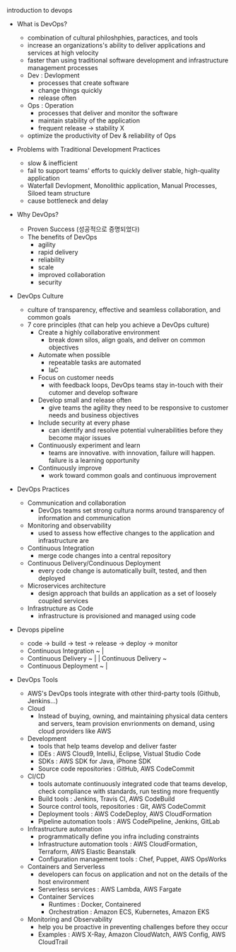 introduction to devops
- What is DevOps?
    - combination of cultural philoshphies, paractices, and tools
    - increase an organizations's ability to deliver applications and services at high velocity
    - faster than using traditional software development and infrastructure management processes
    - Dev : Devlopment
        - processes that create software
        - change things quickly
        - release often
    - Ops : Operation
        - processes that deliver and monitor the software
        - maintain stability of the application
        - frequent release -> stability X
    - optimize the productivity of Dev & reliability of Ops
- Problems with Traditional Development Practices
    - slow & inefficient
    - fail to support teams' efforts to quickly deliver stable, high-quality application
    - Waterfall Devlopment, Monolithic application, Manual Processes, Siloed team structure
    - cause bottleneck and delay

- Why DevOps?
    - Proven Success (성공적으로 증명되었다)
    - The benefits of DevOps
        - agility
        - rapid delivery
        - reliability
        - scale
        - improved collaboration
        - security

- DevOps Culture
    - culture of transparency, effective and seamless collaboration, and common goals
    - 7 core principles (that can help you achieve a DevOps culture)
        - Create a highly collaborative environment
            - break down silos, align goals, and deliver on common objectives
        - Automate when possible
            - repeatable tasks are automated
            - IaC
        - Focus on customer needs
            - with feedback loops, DevOps teams stay in-touch with their cutomer and develop software
        - Develop small and release often
            - give teams the agility they need to be responsive to customer needs and business objectives
        - Include security at every phase
            - can identify and resolve potential vulnerabilities before they become major issues
        - Continuously experiment and learn
            - teams are innovative. with innovation, failure will happen. failure is a learning opportunity
        - Continuously improve
            - work toward common goals and continuous improvement

- DevOps Practices
    - Communication and collaboration
        - DevOps teams set strong cultura norms around transparency of information and communication
    - Monitoring and observability
        - used to assess how effective changes to the application and infrastructure are
    - Continuous Integration
        - merge code changes into a central repository
    - Continuous Delivery/Condinuous Deployment
        - every code change is automatically built, tested, and then deployed
    - Microservices architecture
        - design approach that builds an application as a set of loosely coupled services
    - Infrastructure as Code
        - infrastructure is provisioned and managed using code

- Devops pipeline
    - code -> build -> test -> release -> deploy -> monitor
    - Continuous Integration ~ |
    - Continuous Delivery ~       |     | Continuous Delivery ~
    - Continuous Deployment ~                              |

- DevOps Tools
    - AWS's DevOps tools integrate with other third-party tools (Github, Jenkins...)
    - Cloud
        - Instead of buying, owning, and maintaining physical data centers and servers, team provision envrionments on demand, using cloud providers like AWS
    - Development
        - tools that help teams develop and deliver faster
        - IDEs : AWS Cloud9, IntelliJ, Eclipse, Vistual Studio Code
        - SDKs : AWS SDK for Java, iPhone SDK
        - Source code repositories : GitHub, AWS CodeCommit
    - CI/CD
        - tools automate continuously integrated code that teams develop, check compliance with standards, run testing more frequently
        - Build tools : Jenkins, Travis CI, AWS CodeBuild
        - Source control tools, repositories : Git, AWS CodeCommit
        - Deployment tools : AWS CodeDeploy, AWS CloudFormation
        - Pipeline automation tools : AWS CodePipeline, Jenkins, GitLab
    - Infrastructure automation
        - programmatically define you infra including constraints
        - Infrastructure automation tools : AWS CloudFormation, Terraform, AWS Elastic Beanstalk
        - Configuration management tools : Chef, Puppet, AWS OpsWorks
    - Containers and Serverless
        - developers can focus on application and not on the details of the host environment
        - Serverless services : AWS Lambda, AWS Fargate
        - Container Services
            - Runtimes : Docker, Containered
            - Orchestration : Amazon ECS, Kubernetes, Amazon EKS
    - Monitoring and Observability
        - help you be proactive in preventing challenges before they occur
        - Examples : AWS X-Ray, Amazon CloudWatch, AWS Config, AWS CloudTrail
